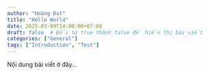 ```yaml
---
author: "Hoàng Đạt"
title: "Hello World"
date: 2025-03-09T14:00:00+07:00
draft: false  # Đổi từ true thành false để hiển thị bài viết
categories: ["General"]
tags: ["Introduction", "Test"]
---
```

Nội dung bài viết ở đây...

